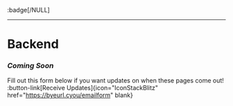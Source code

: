 :badge[/NULL]<br><hr>

# Backend

### *Coming Soon*
Fill out this form below if you want updates on when these pages come out!
:button-link[Receive Updates]{icon="IconStackBlitz" href="https://byeurl.cyou/emailform" blank}